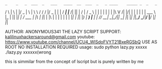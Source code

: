     _    _   _  ___  _   ___   ____  __  ___  _   _ ____    _____ _  _   _ 
   / \  | \ | |/ _ \| \ | \ \ / /  \/  |/ _ \| | | / ___|  |___ /| || | / |
  / _ \ |  \| | | | |  \| |\ V /| |\/| | | | | | | \___ \    |_ \| || |_| |
 / ___ \| |\  | |_| | |\  | | | | |  | | |_| | |_| |___) |  ___) |__   _| |
/_/   \_\_| \_|\___/|_| \_| |_| |_|  |_|\___/ \___/|____/  |____/   |_| |_|

AUTHOR: ANONYMOUS341 THE LAZY SCRIPT
SUPPORT: kalilinuxhackersaround@gmail.com
youtube: https://www.youtube.com/channel/UCU4_WISdoFVYT21BxeRGSbQ
USE AS ROOT
NO INSTALLATION REQUIRED
usage: sudo python lazy.py
xxxxx ./lazy.py xxxxxx(wrong

this is simmilar from the concept of lscript but is purely written by me

